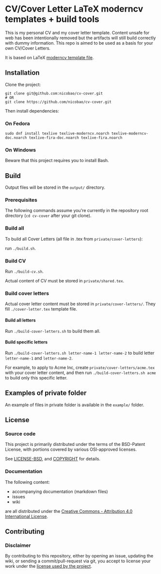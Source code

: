 # CV/Cover Letter LaTeX moderncv templates + build tools 
This is my personal CV and my cover letter template. Content unsafe for web has been intentionally removed but the artifacts will still build correctly with dummy information.
This repo is aimed to be used as a basis for your own CV/Cover Letters.

It is based on LaTeX [moderncv template file](mirrors.ctan.org/macros/latex/contrib/moderncv/examples/template.tex).

## Installation

Clone the project:
```
git clone git@github.com:nicobao/cv-cover.git 
# OR
git clone https://github.com/nicobao/cv-cover.git
```

Then install dependencies:

### On Fedora

```
sudo dnf install texlive texlive-moderncv.noarch texlive-moderncv-doc.noarch texlive-fira-doc.noarch texlive-fira.noarch 
```

### On Windows

Beware that this project requires you to install Bash.

## Build

Output files will be stored in the `output/` directory.

### Prerequisites

The following commands assume you're currently in the repository root directory (`cd cv-cover` after your git clone).

### Build all

To build all Cover Letters (all file in .tex from `private/cover-letters`):

run `./build.sh`.

### Build CV

Run `./build-cv.sh`.

Actual content of CV must be stored in `private/shared.tex`.

### Build cover letters

Actual cover letter content must be stored in `private/cover-letters/`. 
They fill `./cover-letter.tex` template file.

#### Build all letters

Run `./build-cover-letters.sh` to build them all.

#### Build specific letters

Run `./build-cover-letters.sh letter-name-1 letter-name-2` to build letter `letter-name-1` and `letter-name-2`.

For example, to apply to Acme Inc, create `private/cover-letters/acme.tex` with your cover letter content, and then run `./build-cover-letters.sh acme` to build only this specific letter.

## Examples of private folder

An example of files in private folder is available in the `example/` folder.

## License

### Source code

This project is primarily distributed under the terms of the BSD-Patent License, with portions covered by various OSI-approved licenses.

See [LICENSE-BSD](LICENSE-BSD), and [COPYRIGHT](COPYRIGHT.md) for details.

### Documentation

The following content: 
* accompanying documentation (markdown files)
* issues
* wiki

are all distributed under the [Creative Commons - Attribution 4.0 International License](https://creativecommons.org/licenses/by/4.0/deed.en).

## Contributing

### Disclaimer

By contributing to this repository, either by opening an issue, updating the wiki, or sending a commit/pull-request via git, you accept to license your work under the [license used by the project](#license).


